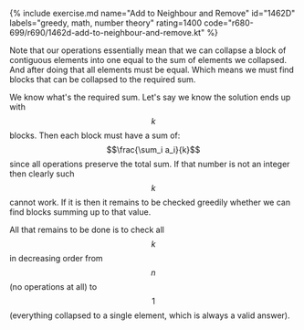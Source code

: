 {% include exercise.md name="Add to Neighbour and Remove" id="1462D" labels="greedy, math, number theory" rating=1400 code="r680-699/r690/1462d-add-to-neighbour-and-remove.kt" %}

Note that our operations essentially mean that we can collapse a block of contiguous elements into one equal to the sum of elements we collapsed.  And after doing that all elements must be equal.  Which means we must find blocks that can be collapsed to the required sum.

We know what's the required sum.  Let's say we know the solution ends up with $$k$$ blocks.  Then each block must have a sum of: $$\frac{\sum_i a_i}{k}$$ since all operations preserve the total sum.  If that number is not an integer then clearly such $$k$$ cannot work.  If it is then it remains to be checked greedily whether we can find blocks summing up to that value.

All that remains to be done is to check all $$k$$ in decreasing order from $$n$$ (no operations at all) to $$1$$ (everything collapsed to a single element, which is always a valid answer).
